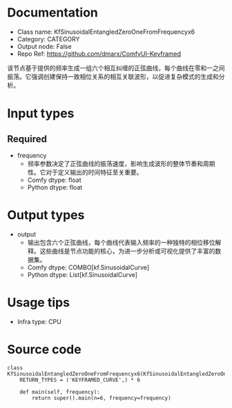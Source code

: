 # Documentation
- Class name: KfSinusoidalEntangledZeroOneFromFrequencyx6
- Category: CATEGORY
- Output node: False
- Repo Ref: https://github.com/dmarx/ComfyUI-Keyframed

该节点基于提供的频率生成一组六个相互纠缠的正弦曲线，每个曲线在零和一之间振荡。它强调创建保持一致相位关系的相互关联波形，以促进复杂模式的生成和分析。

# Input types
## Required
- frequency
    - 频率参数决定了正弦曲线的振荡速度，影响生成波形的整体节奏和周期性。它对于定义输出的时间特征至关重要。
    - Comfy dtype: float
    - Python dtype: float

# Output types
- output
    - 输出包含六个正弦曲线，每个曲线代表输入频率的一种独特的相位移位解释。这些曲线是节点功能的核心，为进一步分析或可视化提供了丰富的数据集。
    - Comfy dtype: COMBO[kf.SinusoidalCurve]
    - Python dtype: List[kf.SinusoidalCurve]

# Usage tips
- Infra type: CPU

# Source code
```
class KfSinusoidalEntangledZeroOneFromFrequencyx6(KfSinusoidalEntangledZeroOneFromFrequency):
    RETURN_TYPES = ('KEYFRAMED_CURVE',) * 6

    def main(self, frequency):
        return super().main(n=6, frequency=frequency)
```